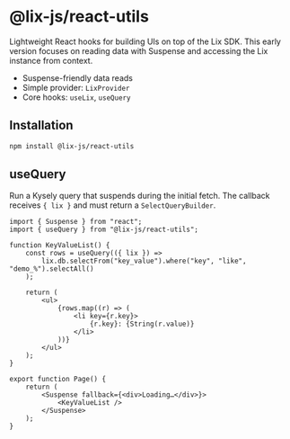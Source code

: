 # @lix-js/react-utils

Lightweight React hooks for building UIs on top of the Lix SDK. This early version focuses on reading data with Suspense and accessing the Lix instance from context.

- Suspense-friendly data reads
- Simple provider: `LixProvider`
- Core hooks: `useLix`, `useQuery`

## Installation

```bash
npm install @lix-js/react-utils
```

## useQuery

Run a Kysely query that suspends during the initial fetch. The callback receives `{ lix }` and must return a `SelectQueryBuilder`.

```tsx
import { Suspense } from "react";
import { useQuery } from "@lix-js/react-utils";

function KeyValueList() {
	const rows = useQuery(({ lix }) =>
		lix.db.selectFrom("key_value").where("key", "like", "demo_%").selectAll()
	);

	return (
		<ul>
			{rows.map((r) => (
				<li key={r.key}>
					{r.key}: {String(r.value)}
				</li>
			))}
		</ul>
	);
}

export function Page() {
	return (
		<Suspense fallback={<div>Loading…</div>}>
			<KeyValueList />
		</Suspense>
	);
}
```
